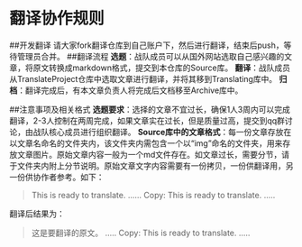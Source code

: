翻译协作规则
===========
##开发翻译
请大家fork翻译仓库到自己账户下，然后进行翻译，结束后push，等待管理员合并。
##翻译流程
**选题**：战队成员可以从国外网站选取自己感兴趣的文章，将原文转换成markdown格式，提交到本仓库的Source库。
**翻译**：战队成员从TranslateProject仓库中选取文章进行翻译，并将其移到Translating库中。
**归档**：翻译完成后，有本文章负责人将完成后文档移至Archive库中。

##注意事项及相关格式
**选题要求**：选择的文章不宜过长，确保1人3周内可以完成翻译，2-3人控制在两周完成，如果文章实在过长，但是质量过高，提交到qq群讨论，由战队核心成员进行组织翻译。
**Source库中的文章格式**：每一份文章存放在以文章名命名的文件夹内，该文件夹内需包含一个以“img”命名的文件夹，用来存放文章图片。原始文章内容一般为一个md文件存在。如文章过长，需要分节，请于文件夹内附上分节说明。原始文章文字内容需要有一份拷贝，一份供翻译用，另一份供协作者参考。如下：
>This is ready to translate.
>......
>Copy:
>This is ready to translate.
>.....

翻译后结果为：
>这是要翻译的原文。
>.....
>Copy:
>This is ready to translate.
>.....


